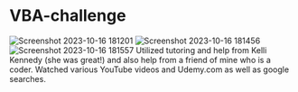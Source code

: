 # VBA-challenge
![Screenshot 2023-10-16 181201](https://github.com/amyownby/VBA-challenge/assets/145077707/d451e06d-e569-48b4-a7af-33169f49bf53)
![Screenshot 2023-10-16 181456](https://github.com/amyownby/VBA-challenge/assets/145077707/3114a810-cde6-4c69-9b7a-e46da04c1b44)
![Screenshot 2023-10-16 181557](https://github.com/amyownby/VBA-challenge/assets/145077707/fd0d0966-5624-4730-b20e-bda6aa679dc0)
Utilized tutoring and help from Kelli Kennedy (she was great!) and also help from a friend of mine who is a coder.
Watched various YouTube videos and Udemy.com as well as google searches.
